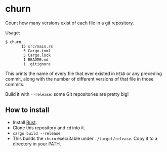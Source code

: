 # churn

Count how many versions exist of each file in a git repository.

Usage:

```
$ churn     
       15 src/main.rs
        5 Cargo.toml
        5 Cargo.lock
        1 README.md
        1 .gitignore
```
This prints the name of every file that ever existed in `HEAD` or any
preceding commit, along with the number of different versions of that
file in those commits.

Build it with `--release`: some Git repositories are pretty big!


## How to install

* Install [Rust](https://www.rust-lang.org/).
* Clone this repository and `cd` into it.
* `cargo build --release`
* This builds the `churn` executable under `./target/release`. Copy it to a directory in your PATH.

